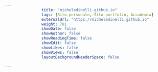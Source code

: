 ---
                title: "micheledinelli.github.io"
                tags: [Sito personale, Sito portfolio, Accademia]
                externalUrl: "https://micheledinelli.github.io"
                weight: 781
                showDate: false
                showAuthor: false
                showReadingTime: false
                showEdit: false
                showLikes: false
                showViews: false
                layoutBackgroundHeaderSpace: false
                ---

